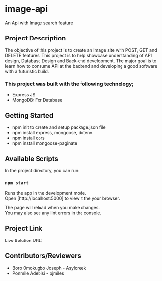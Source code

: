 # image-api
An Api with Image search feature 

## Project Description
The objective of this project is to create an Image site with POST, GET and DELETE features. This project is to help showcase understanding of API design, Database Design and Back-end development. The major goal is to learn how to consume API at the backend and developing a good software with a futuristic build.

### This project was built with the following technology;

 * Express JS
 * MongoDB: For Database 


## Getting Started

* npm init to create and setup package.json file
* npm install express, mongoose, dotenv
* npm install cors
* npm install mongoose-paginate


## Available Scripts

In the project directory, you can run:

### `npm start`

Runs the app in the development mode.\
Open [http://localhost:5000] to view it the your browser.

The page will reload when you make changes.\
You may also see any lint errors in the console.



## Project Link
Live Solution URL: 


## Contributors/Reviewers
 * Boro 0mokugbo Joseph - Asylcreek
 * Ponmile Adebisi - pjmiles
